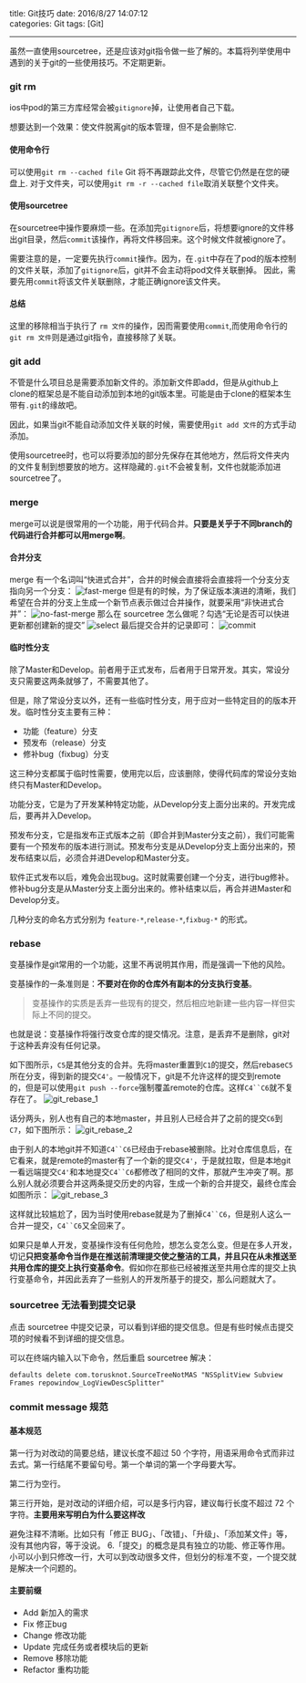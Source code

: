 title: Git技巧
date: 2016/8/27 14:07:12  
categories: Git
tags: [Git]

---

虽然一直使用sourcetree，还是应该对git指令做一些了解的。本篇将列举使用中遇到的关于git的一些使用技巧。不定期更新。

<!--more-->

### git rm
ios中pod的第三方库经常会被`gitignore`掉，让使用者自己下载。

想要达到一个效果：使文件脱离git的版本管理，但不是会删除它.



#### 使用命令行
可以使用`git rm --cached file`
Git 将不再跟踪此文件，尽管它仍然是在您的硬盘上.
对于文件夹，可以使用`git rm -r --cached file`取消关联整个文件夹。

#### 使用sourcetree
在sourcetree中操作要麻烦一些。在添加完`gitignore`后，将想要ignore的文件移出git目录，然后`commit`该操作，再将文件移回来。这个时候文件就被ignore了。

需要注意的是，一定要先执行`commit`操作。因为，在`.git`中存在了pod的版本控制的文件关联，添加了`gitignore`后，git并不会主动将pod文件关联删掉。
因此，需要先用`commit`将该文件关联删除，才能正确ignore该文件夹。

#### 总结
这里的移除相当于执行了 `rm 文件`的操作，因而需要使用`commit`,而使用命令行的`git rm 文件`则是通过git指令，直接移除了关联。

### git add
不管是什么项目总是需要添加新文件的。添加新文件即add，但是从github上clone的框架总是不能自动添加到本地的git版本里。可能是由于clone的框架本生带有`.git`的缘故吧。

因此，如果当git不能自动添加文件关联的时候，需要使用`git add 文件`的方式手动添加。

使用sourcetree时，也可以将要添加的部分先保存在其他地方，然后将文件夹内的文件复制到想要放的地方。这样隐藏的`.git`不会被复制，文件也就能添加进sourcetree了。

### merge
merge可以说是很常用的一个功能，用于代码合并。**只要是关乎于不同branch的代码进行合并都可以用merge啊**。

#### 合并分支
merge 有一个名词叫“快进式合并”，合并的时候会直接将会直接将一个分支分支指向另一个分支：
![fast-merge](https://github.com/zhang759740844/MyImgs/blob/master/MyBlog/fast-merge.png?raw=true)
但是有的时候，为了保证版本演进的清晰，我们希望在合并的分支上生成一个新节点表示做过合并操作，就要采用“非快进式合并”：
![no-fast-merge](https://github.com/zhang759740844/MyImgs/blob/master/MyBlog/not-fast-merge.png?raw=true)
那么在 sourcetree 怎么做呢？勾选“无论是否可以快进更新都创建新的提交”
![select](https://github.com/zhang759740844/MyImgs/blob/master/MyBlog/not-fast-merge2.png?raw=true)
最后提交合并的记录即可：
![commit](https://github.com/zhang759740844/MyImgs/blob/master/MyBlog/not-fast-merge3.png?raw=true)

#### 临时性分支
除了Master和Develop。前者用于正式发布，后者用于日常开发。其实，常设分支只需要这两条就够了，不需要其他了。

但是，除了常设分支以外，还有一些临时性分支，用于应对一些特定目的的版本开发。临时性分支主要有三种：
- 功能（feature）分支
- 预发布（release）分支
- 修补bug（fixbug）分支

这三种分支都属于临时性需要，使用完以后，应该删除，使得代码库的常设分支始终只有Master和Develop。

功能分支，它是为了开发某种特定功能，从Develop分支上面分出来的。开发完成后，要再并入Develop。

预发布分支，它是指发布正式版本之前（即合并到Master分支之前），我们可能需要有一个预发布的版本进行测试。预发布分支是从Develop分支上面分出来的，预发布结束以后，必须合并进Develop和Master分支。

软件正式发布以后，难免会出现bug。这时就需要创建一个分支，进行bug修补。修补bug分支是从Master分支上面分出来的。修补结束以后，再合并进Master和Develop分支。

几种分支的命名方式分别为 `feature-*`,`release-*`,`fixbug-*` 的形式。

### rebase
变基操作是git常用的一个功能，这里不再说明其作用，而是强调一下他的风险。

变基操作的一条准则是：**不要对在你的仓库外有副本的分支执行变基**。

> 变基操作的实质是丢弃一些现有的提交，然后相应地新建一些内容一样但实际上不同的提交。

也就是说：变基操作将强行改变仓库的提交情况。注意，是丢弃不是删除，git对于这种丢弃没有任何记录。

如下图所示，`C5`是其他分支的合并。先将master重置到`C1`的提交，然后rebase`C5`所在分支，得到新的提交`C4'`。一般情况下，git是不允许这样的提交到remote的，但是可以使用`git push --force`强制覆盖remote的仓库。这样`C4``C6`就不复存在了。
![git_rebase_1](https://github.com/zhang759740844/MyImgs/blob/master/MyBlog/git_rebase_1.png?raw=true)

话分两头，别人也有自己的本地master，并且别人已经合并了之前的提交`C6`到`C7`，如下图所示：
![git_rebase_2](https://github.com/zhang759740844/MyImgs/blob/master/MyBlog/git_rebase_2.png?raw=true)

由于别人的本地git并不知道`C4``C6`已经由于rebase被删除。比对仓库信息后，在它看来，就是remote的master有了一个新的提交`C4'`，于是就拉取，但是本地git一看远端提交`C4'`和本地提交`C4``C6`都修改了相同的文件，那就产生冲突了啊。那么别人就必须要合并这两条提交历史的内容，生成一个新的合并提交，最终仓库会如图所示：
![git_rebase_3](https://github.com/zhang759740844/MyImgs/blob/master/MyBlog/git_rebase_3.png?raw=true)

这样就比较尴尬了，因为当时使用rebase就是为了删掉`C4``C6`，但是别人这么一合并一提交，`C4``C6`又全回来了。

如果只是单人开发，变基操作没有任何危险，想怎么变怎么变。但是在多人开发，切记**只把变基命令当作是在推送前清理提交使之整洁的工具，并且只在从未推送至共用仓库的提交上执行变基命令**。假如你在那些已经被推送至共用仓库的提交上执行变基命令，并因此丢弃了一些别人的开发所基于的提交，那么问题就大了。

### sourcetree 无法看到提交记录

点击 sourcetree 中提交记录，可以看到详细的提交信息。但是有些时候点击提交项的时候看不到详细的提交信息。

可以在终端内输入以下命令，然后重启 sourcetree 解决：

```
defaults delete com.torusknot.SourceTreeNotMAS "NSSplitView Subview Frames repowindow_LogViewDescSplitter"
```


### commit message 规范

#### 基本规范

第一行为对改动的简要总结，建议长度不超过 50 个字符，用语采用命令式而非过去式。第一行结尾不要留句号。第一个单词的第一个字母要大写。

第二行为空行。

第三行开始，是对改动的详细介绍，可以是多行内容，建议每行长度不超过 72 个字符。**主要用来写明白为什么要这样改**

避免注释不清晰。比如只有「修正 BUG」、「改错」、「升级」、「添加某文件」等，没有其他内容，等于没说。 6.「提交」的概念是具有独立的功能、修正等作用。小可以小到只修改一行，大可以到改动很多文件，但划分的标准不变，一个提交就是解决一个问题的。

#### 主要前缀

- Add 新加入的需求
- Fix  修正bug
- Change 修改功能
- Update 完成任务或者模块后的更新
- Remove 移除功能
- Refactor 重构功能


